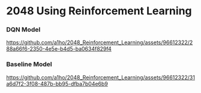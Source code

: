 # 2048 Using Reinforcement Learning
### DQN Model 
https://github.com/a1ho/2048_Reinforcement_Learning/assets/96612322/288a66f6-2350-4e5e-b4d5-ba0634f829f4

### Baseline Model 
https://github.com/a1ho/2048_Reinforcement_Learning/assets/96612322/31a6d7f2-3f08-487b-bb95-dfba7b04e6b9

